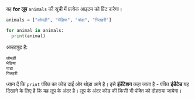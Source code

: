 यह **for लूप** `animals` की सूची में प्रत्येक आइटम को प्रिंट करेगा।

```python
animals = ["लोमड़ी", "भेड़िया", "पांडा", "गिलहरी"]

for animal in animals:
  print(animal)
```

आउटपुट है:

    लोमड़ी
    भेड़िया
    पांडा
    गिलहरी
    

ध्यान दें कि `print` पंक्ति का कोड दाईं ओर थोड़ा आगे है। इसे **इंडेंटेशन** कहा जाता है - पंक्ति **इंडेंटेड** यह दिखाने के लिए है कि यह लूप के अंदर है। लूप के अंदर कोड की किसी भी पंक्ति को दोहराया जायेगा।